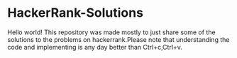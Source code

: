 # HackerRank-Solutions
Hello world!
This repository was made mostly to just share some of the solutions to the problems on hackerrank.Please note that understanding the code and implementing is any day better than Ctrl+c,Ctrl+v.
